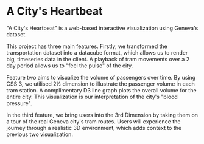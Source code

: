 A City's Heartbeat
==================


"A City's Heartbeat" is a web-based interactive visualization using Geneva's dataset.


This project has three main features. Firstly, we transformed the transportation dataset into a datacube format, which allows us to render big, timeseries data in the client. A playback of tram movements over a 2 day period allows us to "feel the pulse" of the city.


Feature two aims to visualize the volume of passengers over time. By using CSS 3, we utilised 2½ dimension to illustrate the passenger volume in each tram station. A complimentary D3 line graph plots the overall volume for the entire city. This visualization is our interpretation of the city's "blood pressure".


In the third feature, we bring users into the 3rd Dimension by taking them on a tour of the real Geneva city's tram routes. Users will experience the journey through a realistic 3D environment, which adds context to the previous two visualization.